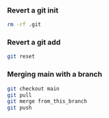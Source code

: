 
### Revert a git init
```sh
rm -rf .git
```
### Revert a git add 
```sh
git reset
```

### Merging main with a branch

```sh
git checkout main
git pull
git merge from_this_branch
git push
```
